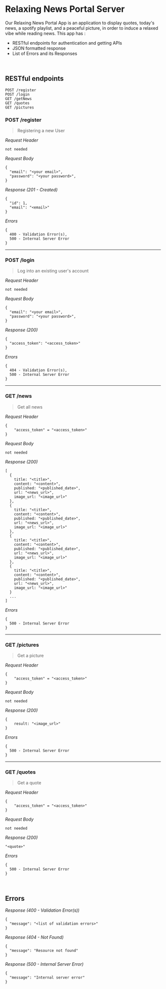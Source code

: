 # Relaxing News Portal Server
Our Relaxing News Portal App is an application to display quotes, today's news, a spotify playlist, and a peaceful picture, in order to induce a relaxed vibe while reading news. This app has : 
* RESTful endpoints for authentication and getting APIs
* JSON formatted response
* List of Errors and its Responses

&nbsp;

## RESTful endpoints
```
POST /register
POST /login
GET /getNews
GET /quotes
GET /pictures
```

### POST /register

> Registering a new User

_Request Header_
```
not needed
```

_Request Body_
```
{
  "email": "<your email>",
  "password": "<your password>",
}
```

_Response (201 - Created)_
```
{
  "id": 1,
  "email": "<email>"
}
```

_Errors_
```
{
  400 - Validation Error(s),
  500 - Internal Server Error
}
```

---
### POST /login

> Log into an existing user's account

_Request Header_
```
not needed
```

_Request Body_
```
{
  "email": "<your email>",
  "password": "<your password>",
}
```

_Response (200)_
```
{
  "access_token": "<access_token>"
}
```

_Errors_
```
{
  404 - Validation Error(s),
  500 - Internal Server Error
}
```

---
### GET /news

> Get all news

_Request Header_
```
{
    "access_token" = "<access_token>"
}
```

_Request Body_
```
not needed
```

_Response (200)_
```
[
  {
    title: "<title>",
    content: "<content>",
    published: "<published_date>",
    url: "<news_url>",
    image_url: "<image_url>"
  },
  {
    title: "<title>",
    content: "<content>",
    published: "<published_date>",
    url: "<news_url>",
    image_url: "<image_url>"
  },
  {
    title: "<title>",
    content: "<content>",
    published: "<published_date>",
    url: "<news_url>",
    image_url: "<image_url>"
  },
  {
    title: "<title>",
    content: "<content>",
    published: "<published_date>",
    url: "<news_url>",
    image_url: "<image_url>"
  }
  ...
]
```

_Errors_
```
{
  500 - Internal Server Error
}
```

---
### GET /pictures

> Get a picture

_Request Header_
```
{
    "access_token" = "<access_token>"
}
```

_Request Body_
```
not needed
```

_Response (200)_
```
{
    result: "<image_url>"
}
```

_Errors_
```
{
  500 - Internal Server Error
}
```

---
### GET /quotes

> Get a quote

_Request Header_
```
{
    "access_token" = "<access_token>"
}
```

_Request Body_
```
not needed
```

_Response (200)_
```
"<quote>"
```

_Errors_
```
{
  500 - Internal Server Error
}
```

&nbsp;
## Errors

_Response (400 - Validation Error(s))_
```
{
  "message": "<list of validation errors>"
}
```

_Response (404 - Not Found)_
```
{
  "message": "Resource not found"
}
```

_Response (500 - Internal Server Error)_
```
{
  "message": "Internal server error"
}
```
